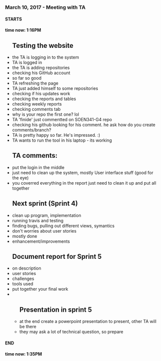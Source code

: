 <h3>March 10, 2017 - Meeting with TA</h3>
<h4>STARTS</h4>
<h4>time now: 1:16PM</h4>
<ul><h2>Testing the website</h2>
	<li>the TA is logging in to the system</li>
	<li>TA is logged in</li>
	<li>the TA is adding repositories</li>
	<li>checking his GitHub account</li>
	<li>so far so good</li>
	<li>TA refreshing the page</li>
	<li>TA just added himself to some repositories</li>
	<li>checking if his updates work</li>
	<li>checking the reports and tables</li>
	<li>checking weekly reports</li>
	<li>checking comments tab</li>
	<li>why is your repo the first one? lol</li>
	<li>TA 'finide' just commentted on SOEN341-G4 repo</li>
	<li>checking his github looking for his comment. he ask how do you create comments/branch?</li>
	<li>TA is pretty happy so far. He's impressed. :)</li>
	<li>TA wants to run the tool in his laptop - its working</li>
</ul>
<ul><h2>TA comments:</h2>
  <li>put the login in the middle</li>
  <li>just need to clean up the system, mostly User interface stuff (good for the eye)</li>
  <li>you coverred everything in the report just need to clean it up and put all together</li>
</ul>
<ul><h2>Next sprint (Sprint 4)</h2>
	<li>clean up program, implementation</li>
	<li>running travis and testing</li>
	<li>finding bugs, pulling out different views, symantics</li>
	<li>don't worries about user stories</li>
	<li>mostly done</li>
	<li>enhancement/improvements</li>
</ul>
<ul><h2>Document report for Sprint 5</h2>
	<li>on description</li>
	<li>user stories</li>
	<li>challenges</li>
	<li>tools used</li>
	<li>put together your final work</li>
	<li>
		<ul><h2>Presentation in sprint 5</h2>
			<li>at the end create a powerpoint presentation to present, other TA will be there</li>
			<li>they may ask a lot of technical question, so prepare</li>
		</ul>
  </li>
</ul>
<h4>END</h4>
<h4>time now: 1:35PM</h4>
